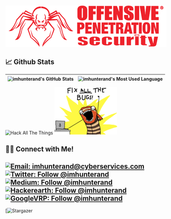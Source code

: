 

<a href="https://github.com/imhunterand/"><img src="https://github.com/imhunterand/imhunterand/blob/main/logo300.png" width="519" height="129"/></a>
## 📈 Github Stats
  
| <img align="center" width="320px" src="https://github-readme-stats-eight-theta.vercel.app/api?username=imhunterand&show_icons=true&hide_border=true&theme=radical&include_all_commits=true&count_private=true" alt="imhunterand's GitHub Stats"> | <img align="center" width="295px" src="https://github-readme-stats-eight-theta.vercel.app/api/top-langs/?username=imhunterand&langs_count=8&layout=compact&hide_border=true&theme=radical" alt="imhunterand's Most Used Language">
| ------------- | ------------- |  
<p align="left">
  <img width="39%" src="https://i.kym-cdn.com/photos/images/original/001/209/715/032.png" alt="Hack All The Things" />
  <img width="39%" src="https://raw.githubusercontent.com/streghstreek/streghstreek/main/fix.png" alt="Fix All The Bugs" />
</p>


## 🤝🏻 Connect with Me!
[![Email: imhunterand@cyberservices.com](https://img.shields.io/badge/-imhunterand@cyberservices.com-D14836?style=flat&logo=Github&logoColor=white)](mailto:imhunterand@wearehackerone.com)
[![Twitter: Follow @imhunterand](https://img.shields.io/twitter/follow/imhunterand?style=social)](https://twitter.com/imhunterand)
[![Medium: Follow @imhunterand](https://img.shields.io/badge/Medium-blue?style=flat&logo=medium&labelColor=blue)](https://pwn0sec.medium.com/)
[![Hackerearth: Follow @imhunterand](https://img.shields.io/badge/hackerearth-red?style=flat&logo=hackerearth&labelColor=blue)](https://www.hackerearth.com/@imhunterand)
[![GoogleVRP: Follow @imhunterand](https://img.shields.io/badge/GoogleVRP-purple?style=flat&logo=google&labelColor=red)](https://bughunters.google.com/profile/702cda82-b10f-4d6c-b509-65434bd89b15/awards)
---
[![Stargazer](https://raw.githubusercontent.com/Sutil/Sutil/2b2fad3bf54522bb30c8c170591fc68ff51b69e6/github-contribution-grid-snake2.svg)

